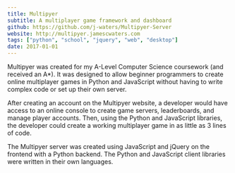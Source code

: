 ```yaml
---
title: Multipyer
subtitle: A multiplayer game framework and dashboard
github: https://github.com/j-waters/Multipyer-Server
website: http://multipyer.jamescwaters.com
tags: ["python", "school", "jquery", "web", "desktop"]
date: 2017-01-01
---
```


Multipyer was created for my A-Level Computer Science coursework (and received an A\*). It was designed to allow beginner
programmers to create online multiplayer games in Python and JavaScript without having to write complex code or set up
their own server.

After creating an account on the Multipyer website, a developer would have access to an online console to create game
servers, leaderboards, and manage player accounts. Then, using the Python and JavaScript libraries, the developer could
create a working multiplayer game in as little as 3 lines of code.

The Multipyer server was created using JavaScript and jQuery on the frontend with a Python backend. The Python and
JavaScript client libraries were written in their own languages.
